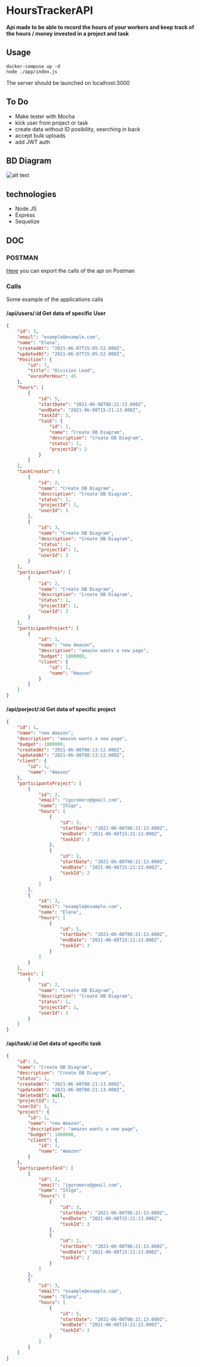 # HoursTrackerAPI
<b>Api made to be able to record the hours of your workers and keep track of the hours / money invested in a project and task</b>
<br>
## Usage
```shell
docker-compose up -d
node ./app/index.js
```
The server should be launched on localhost:3000
## To Do
 - Make tester with Mocha
 - kick user from project or task
 - create data without ID posibility, searching in back
 - accept bulk uploads
 - add JWT auth
## BD Diagram
![alt text](https://github.com/InigoRomero/HoursTrackerAPI/blob/main/utils/Untitled%20Diagram.png)
## technologies
- Node JS
- Express
- Sequelize
## DOC
### POSTMAN 
[Here](https://github.com/InigoRomero/HoursTrackerAPI/blob/main/utils/HoursTracking.postman_collection.json) you can export the calls of the api on Postman
### Calls
Some example of the applications calls

#### /api/users/:id   Get data of specific User
```json
{
    "id": 3,
    "email": "example@example.com",
    "name": "Elena",
    "createdAt": "2021-06-07T15:05:52.000Z",
    "updatedAt": "2021-06-07T15:05:52.000Z",
    "Position": {
        "id": 7,
        "title": "Division Lead",
        "eurosPerHour": 45
    },
    "hours": [
        {
            "id": 5,
            "startDate": "2021-06-08T06:21:13.000Z",
            "endDate": "2021-06-08T15:21:13.000Z",
            "taskId": 3,
            "task": {
                "id": 3,
                "name": "Create DB Diagram",
                "description": "Create DB Diagram",
                "status": 1,
                "projectId": 2
            }
        }
    ],
    "taskCreator": [
        {
            "id": 2,
            "name": "Create DB Diagram",
            "description": "Create DB Diagram",
            "status": 1,
            "projectId": 1,
            "userId": 3
        },
        {
            "id": 3,
            "name": "Create DB Diagram",
            "description": "Create DB Diagram",
            "status": 1,
            "projectId": 2,
            "userId": 3
        }
    ],
    "participantTask": [
        {
            "id": 2,
            "name": "Create DB Diagram",
            "description": "Create DB Diagram",
            "status": 1,
            "projectId": 1,
            "userId": 3
        }
    ],
    "participantProject": [
        {
            "id": 1,
            "name": "new Amazon",
            "description": "amazon wants a new page",
            "budget": 1000000,
            "client": {
                "id": 1,
                "name": "Amazon"
            }
        }
    ]
}
```
#### /api/porject/:id  Get data of specific project
```json 
{
    "id": 1,
    "name": "new Amazon",
    "description": "amazon wants a new page",
    "budget": 1000000,
    "createdAt": "2021-06-08T08:13:12.000Z",
    "updatedAt": "2021-06-08T08:13:12.000Z",
    "client": {
        "id": 1,
        "name": "Amazon"
    },
    "participantsProject": [
        {
            "id": 2,
            "email": "igoromero@gmail.com",
            "name": "Iñigo",
            "hours": [
                {
                    "id": 3,
                    "startDate": "2021-06-08T06:21:13.000Z",
                    "endDate": "2021-06-08T15:21:13.000Z",
                    "taskId": 3
                },
                {
                    "id": 2,
                    "startDate": "2021-06-08T06:21:13.000Z",
                    "endDate": "2021-06-08T15:21:13.000Z",
                    "taskId": 2
                }
            ]
        },
        {
            "id": 3,
            "email": "example@example.com",
            "name": "Elena",
            "hours": [
                {
                    "id": 5,
                    "startDate": "2021-06-08T06:21:13.000Z",
                    "endDate": "2021-06-08T15:21:13.000Z",
                    "taskId": 3
                }
            ]
        }
    ],
    "tasks": [
        {
            "id": 2,
            "name": "Create DB Diagram",
            "description": "Create DB Diagram",
            "status": 1,
            "projectId": 1,
            "userId": 3
        }
    ]
}
```
#### /api/task/:id  Get data of specific task
```json
{
    "id": 2,
    "name": "Create DB Diagram",
    "description": "Create DB Diagram",
    "status": 1,
    "createdAt": "2021-06-08T08:21:13.000Z",
    "updatedAt": "2021-06-08T08:21:13.000Z",
    "deletedAT": null,
    "projectId": 1,
    "userId": 3,
    "project": {
        "id": 1,
        "name": "new Amazon",
        "description": "amazon wants a new page",
        "budget": 1000000,
        "client": {
            "id": 1,
            "name": "Amazon"
        }
    },
    "participantsTask": [
        {
            "id": 2,
            "email": "igoromero@gmail.com",
            "name": "Iñigo",
            "hours": [
                {
                    "id": 3,
                    "startDate": "2021-06-08T06:21:13.000Z",
                    "endDate": "2021-06-08T15:21:13.000Z",
                    "taskId": 3
                },
                {
                    "id": 2,
                    "startDate": "2021-06-08T06:21:13.000Z",
                    "endDate": "2021-06-08T15:21:13.000Z",
                    "taskId": 2
                }
            ]
        },
        {
            "id": 3,
            "email": "example@example.com",
            "name": "Elena",
            "hours": [
                {
                    "id": 5,
                    "startDate": "2021-06-08T06:21:13.000Z",
                    "endDate": "2021-06-08T15:21:13.000Z",
                    "taskId": 3
                }
            ]
        }
    ]
}
```
